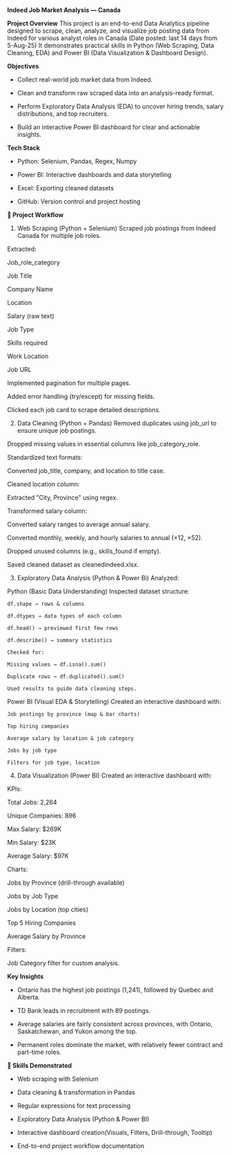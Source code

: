 **Indeed Job Market Analysis — Canada**

**Project Overview**
This project is an end-to-end Data Analytics pipeline designed to scrape, clean, analyze, and visualize job posting data from Indeed for various analyst roles in Canada (Date posted: last 14 days from 5-Aug-25)
It demonstrates practical skills in Python (Web Scraping, Data Cleaning, EDA) and Power BI (Data Visualization & Dashboard Design).

**Objectives**
- Collect real-world job market data from Indeed.

- Clean and transform raw scraped data into an analysis-ready format.

- Perform Exploratory Data Analysis (EDA) to uncover hiring trends, salary distributions, and top recruiters.

- Build an interactive Power BI dashboard for clear and actionable insights.

**Tech Stack**
- Python: Selenium, Pandas, Regex, Numpy

- Power BI: Interactive dashboards and data storytelling

- Excel: Exporting cleaned datasets

- GitHub: Version control and project hosting

**📂 Project Workflow**
1. Web Scraping (Python + Selenium)
Scraped job postings from Indeed Canada for multiple job roles.

Extracted:

Job_role_category

Job Title

Company Name

Location

Salary (raw text)

Job Type

Skills required

Work Location

Job URL

Implemented pagination for multiple pages.

Added error handling (try/except) for missing fields.

Clicked each job card to scrape detailed descriptions.

2. Data Cleaning (Python + Pandas)
Removed duplicates using job_url to ensure unique job postings.

Dropped missing values in essential columns like job_category_role.

Standardized text formats:

Converted job_title, company, and location to title case.

Cleaned location column:

Extracted "City, Province" using regex.

Transformed salary column:

Converted salary ranges to average annual salary.

Converted monthly, weekly, and hourly salaries to annual (×12, ×52).

Dropped unused columns (e.g., skills_found if empty).

Saved cleaned dataset as cleanedindeed.xlsx.

3. Exploratory Data Analysis (Python & Power Bi)
Analyzed:

  Python (Basic Data Understanding)
  Inspected dataset structure:

    df.shape → rows & columns

    df.dtypes → data types of each column

    df.head() → previewed first few rows

    df.describe() → summary statistics

    Checked for:

    Missing values → df.isna().sum()

    Duplicate rows → df.duplicated().sum()

    Used results to guide data cleaning steps.

  Power BI (Visual EDA & Storytelling)
  Created an interactive dashboard with:

    Job postings by province (map & bar charts)

    Top hiring companies

    Average salary by location & job category

    Jobs by job type

    Filters for job type, location

4. Data Visualization (Power BI)
Created an interactive dashboard with:

KPIs:

Total Jobs: 2,264

Unique Companies: 896

Max Salary: $269K

Min Salary: $23K

Average Salary: $97K

Charts:

Jobs by Province (drill-through available)

Jobs by Job Type

Jobs by Location (top cities)

Top 5 Hiring Companies

Average Salary by Province

Filters:

Job Category filter for custom analysis.

**Key Insights**
- Ontario has the highest job postings (1,241), followed by Quebec and Alberta.

- TD Bank leads in recruitment with 89 postings.

- Average salaries are fairly consistent across provinces, with Ontario, Saskatchewan, and Yukon among the top.

- Permanent roles dominate the market, with relatively fewer contract and part-time roles.


**📌 Skills Demonstrated**
- Web scraping with Selenium

- Data cleaning & transformation in Pandas

- Regular expressions for text processing

- Exploratory Data Analysis (Python & Power BI)

- Interactive dashboard creation(Visuals, Filters, Drill-through, Tooltip)

- End-to-end project workflow documentation
